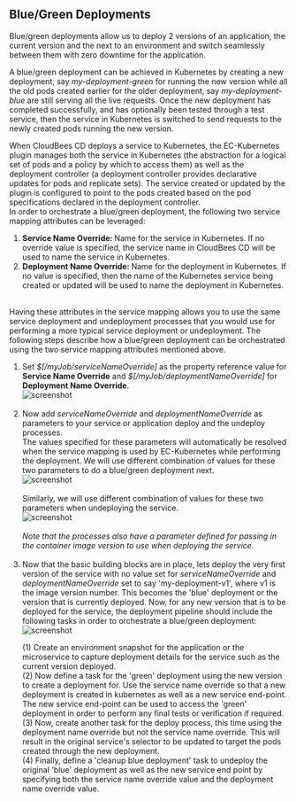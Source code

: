 ## Blue/Green Deployments
<p>Blue/green deployments allow us to deploy 2 versions of an application, the current version and the next to an environment and switch seamlessly between them with zero downtime for the application.</p>
<p>A blue/green deployment can be achieved in Kubernetes by creating a new deployment, say <i>my-deployment-green</i> for running the new version while all the old pods created earlier for the older deployment, say <i>my-deployment-blue</i> are still serving all the live requests. Once the new deployment has completed successfully, and has optionally been tested through a test service, then the service in Kubernetes is switched to send requests to the newly created pods running the new version.</p>
<p>When CloudBees CD deploys a service to Kubernetes, the EC-Kubernetes plugin manages both the service in Kubernetes (the abstraction for a logical set of pods and a policy by which to access them) as well as the deployment controller (a deployment controller provides declarative updates for pods and replicate sets). The service created or updated by the plugin is configured to point to the pods created based on the pod specifications declared in the deployment controller.
<br/>In order to orchestrate a blue/green deployment, the following two service mapping attributes can be leveraged:<br/>
<ol>
    <li><b>Service Name Override: </b>Name for the service in Kubernetes. If no override value is specified, the service name in CloudBees CD will be used to name the service in Kubernetes.</li>
    <li><b>Deployment Name Override: </b>Name for the deployment in Kubernetes. If no value is specified, then the name of the Kubernetes service being created or updated will be used to name the deployment in Kubernetes.</li>
</ol>
<br/>Having these attributes in the service mapping allows you to use the same service deployment and undeployment processes that you would use for performing a more typical service deployment or undeployment. The following steps describe how a blue/green deployment can be orchestrated using the two service mapping attributes mentioned above.

<ol>
    <li>Set <i>$[/myJob/serviceNameOverride]</i> as the property reference value for <b>Service Name Override</b> and <i>$[/myJob/deploymentNameOverride]</i> for <b>Deployment Name Override</b>.<br/>
        <img src="../../plugins/@PLUGIN_KEY@/images/BlueGreenDeploymentServiceAttributes.png" alt="screenshot" /><br/><br/></li>
    <li>Now add <i>serviceNameOverride</i> and <i>deploymentNameOverride</i> as parameters to your service or application deploy and the undeploy processes.<br/>The values specified for these parameters will automatically be resolved when the service mapping is used by EC-Kubernetes while performing the deployment. We will use different combination of values for these two parameters to do a blue/green deployment next.<br/>
        <img src="../../plugins/@PLUGIN_KEY@/images/BlueGreenDeploymentDeployProcessParameters.png" alt="screenshot" /><br/><br/>
        Similarly, we will use different combination of values for these two parameters when undeploying the service.<br/>
        <img src="../../plugins/@PLUGIN_KEY@/images/BlueGreenDeploymentUndeployProcessParameters.png" alt="screenshot" /><br/><br/>
        <i>Note that the processes also have a parameter defined for passing in the container image version to use when deploying the service.</i><br/><br/>
    </li>
    <li>Now that the basic building blocks are in place, lets deploy the very first version of the service with no value set for <i>serviceNameOverride</i> and <i>deploymentNameOverride</i> set to say 'my-deployment-v1', where v1 is the image version number. This becomes the 'blue' deployment or the version that is currently deployed. Now, for any new version that is to be deployed for the service, the deployment pipeline should include the following tasks in order to orchestrate a blue/green deployment:<br/>
        <img src="../../plugins/@PLUGIN_KEY@/images/BlueGreenDeploymentPipeline.png" alt="screenshot" /><br/>
        <p>(1) Create an environment snapshot for the application or the microservice to capture deployment details for the service such as the current version deployed.<br/>
            (2) Now define a task for the 'green' deployment using the new version to create a deployment for. Use the service name override so that a new deployment is created in kubernetes as well as a new service end-point. The new service end-point can be used to access the 'green' deployment in order to perform any final tests or verification if required.<br/>
            (3) Now, create another task for the deploy process, this time using the deployment name override but not the service name override. This will result in the original service's selector to be updated to target the pods created through the new deployment.<br/>
            (4) Finally, define a 'cleanup blue deployment' task to undeploy the original 'blue' deployment as well as the new service end point by specifying both the service name override value and the deployment name override value.<br/>
        </p>
    </li>
</ol>
</p>
